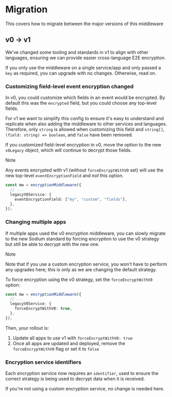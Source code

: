 # Migration

This covers how to migrate between the major versions of this middleware

## v0 -> v1

We've changed some tooling and standards in v1 to align with other languages,
ensuring we can provide easier cross-language E2E encryption.

If you only use the middleware on a single service/app and only passed a `key`
as required, you can upgrade with no changes. Otherwise, read on.

### Customizing field-level event encryption changed

In v0, you could customize which fields in an event would be encrypted. By
default this was the `encrypted` field, but you could choose any top-level
fields.

For v1 we want to simplify this config to ensure it's easy to understand and
replicate when also adding the middleware to other services and languages.
Therefore, only `string` is allowed when customizing this field and `string[]`,
`(field: string) => boolean`, and `false` have been removed.

If you customized field-level encryption in v0, move the option to the new
`v0Legacy` object, which will continue to decrypt those fields.

> [!NOTE]
> Any events encrypted with v1 (without `forceEncryptWithV0` set) will use the
> new top-level `eventEncryptionField` and _not_ this option.

```ts
const mw = encryptionMiddleware({
  // ...
  legacyV0Service: {
    eventEncryptionField: ["my", "custom", "fields"],
  },
});
```

### Changing multiple apps

If multiple apps used the v0 encryption middleware, you can slowly migrate to
the new Sodium standard by forcing encryption to use the v0 strategy but still
be able to decrypt with the new one.

> [!NOTE]
> Note that if you use a custom encryption service, you won't have to perform
> any upgrades here; this is only as we are changing the default strategy.

To force encryption using the v0 strategy, set the `forceEncryptWithV0` option:

```ts
const mw = encryptionMiddleware({
  // ...
  legacyV0Service: {
    forceEncryptWithV0: true,
  },
});
```

Then, your rollout is:

1. Update all apps to use v1 with `forceEncryptWithV0: true`
2. Once all apps are updated and deployed, remove the `forceEncryptWithV0` flag
   or set it to `false`

### Encryption service identifiers

Each encryption service now requires an `identifier`, used to ensure the correct
strategy is being used to decrypt data when it is received.

If you're not using a custom encryption service, no change is needed here.
